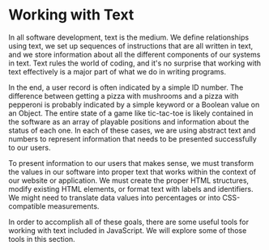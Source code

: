 # Working with Text

In all software development, text is the medium. We define relationships using text, we set up sequences of instructions that are all written in text, and we store information about all the different components of our systems in text. Text rules the world of coding, and it's no surprise that working with text effectively is a major part of what we do in writing programs.

In the end, a user record is often indicated by a simple ID number. The difference between getting a pizza with mushrooms and a pizza with pepperoni is probably indicated by a simple keyword or a Boolean value on an Object. The entire state of a game like tic-tac-toe is likely contained in the software as an array of playable positions and information about the status of each one. In each of these cases, we are using abstract text and numbers to represent information that needs to be presented successfully to our users.

To present information to our users that makes sense, we must transform the values in our software into proper text that works within the context of our website or application. We must create the proper HTML structures, modify existing HTML elements, or format text with labels and identifiers. We might need to translate data values into percentages or into CSS-compatible measurements.

In order to accomplish all of these goals, there are some useful tools for working with text included in JavaScript. We will explore some of those tools in this section.
